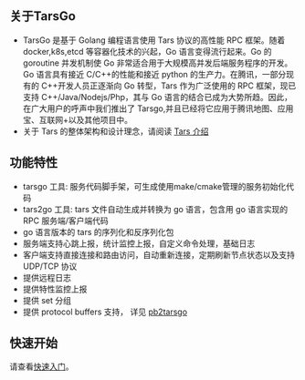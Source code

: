 ## 关于TarsGo

- TarsGo 是基于 Golang 编程语言使用 Tars 协议的高性能 RPC 框架。随着 docker,k8s,etcd 等容器化技术的兴起，Go 语言变得流行起来。Go 的 goroutine 并发机制使 Go 非常适合用于大规模高并发后端服务程序的开发。 Go 语言具有接近 C/C++的性能和接近 python 的生产力。在腾讯，一部分现有的 C++开发人员正逐渐向 Go 转型，Tars 作为广泛使用的 RPC 框架，现已支持 C++/Java/Nodejs/Php，其与 Go 语言的结合已成为大势所趋。因此，在广大用户的呼声中我们推出了 Tarsgo,并且已经将它应用于腾讯地图、应用宝、互联网+以及其他项目中。
- 关于 Tars 的整体架构和设计理念，请阅读 [Tars 介绍](../../base/tars-intro.md)

## 功能特性

- tarsgo 工具: 服务代码脚手架，可生成使用make/cmake管理的服务初始化代码
- tars2go 工具: tars 文件自动生成并转换为 go 语言，包含用 go 语言实现的 RPC 服务端/客户端代码
- go 语言版本的 tars 的序列化和反序列化包
- 服务端支持心跳上报，统计监控上报，自定义命令处理，基础日志
- 客户端支持直接连接和路由访问，自动重新连接，定期刷新节点状态以及支持 UDP/TCP 协议
- 提供远程日志
- 提供特性监控上报
- 提供 set 分组
- 提供 protocol buffers 支持， 详见 [pb2tarsgo](pb2tarsgo.md)

## 快速开始

请查看[快速入门](../../hello-world/tarsgo.md)。